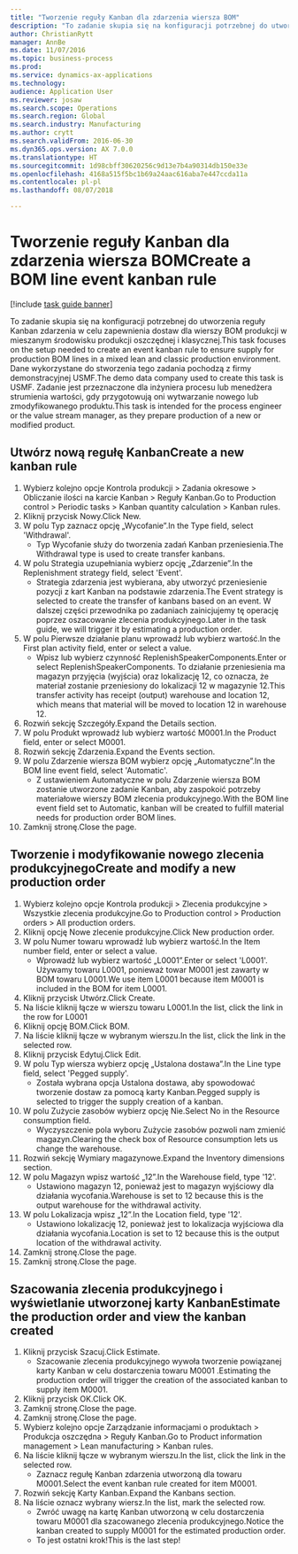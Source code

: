 ```yaml
--- 
title: "Tworzenie reguły Kanban dla zdarzenia wiersza BOM"
description: "To zadanie skupia się na konfiguracji potrzebnej do utworzenia reguły Kanban zdarzenia w celu zapewnienia dostaw dla wierszy BOM produkcji w mieszanym środowisku produkcji oszczędnej i klasycznej."
author: ChristianRytt
manager: AnnBe
ms.date: 11/07/2016
ms.topic: business-process
ms.prod: 
ms.service: dynamics-ax-applications
ms.technology: 
audience: Application User
ms.reviewer: josaw
ms.search.scope: Operations
ms.search.region: Global
ms.search.industry: Manufacturing
ms.author: crytt
ms.search.validFrom: 2016-06-30
ms.dyn365.ops.version: AX 7.0.0
ms.translationtype: HT
ms.sourcegitcommit: 1d98cbff30620256c9d13e7b4a90314db150e33e
ms.openlocfilehash: 4168a515f5bc1b69a24aac616aba7e447ccda11a
ms.contentlocale: pl-pl
ms.lasthandoff: 08/07/2018

---
```

# <a name="create-a-bom-line-event-kanban-rule"></a><span data-ttu-id="92b0b-103">Tworzenie reguły Kanban dla zdarzenia wiersza BOM</span><span class="sxs-lookup"><span data-stu-id="92b0b-103">Create a BOM line event kanban rule</span></span>

[!include [task guide banner](../../includes/task-guide-banner.md)]

<span data-ttu-id="92b0b-104">To zadanie skupia się na konfiguracji potrzebnej do utworzenia reguły Kanban zdarzenia w celu zapewnienia dostaw dla wierszy BOM produkcji w mieszanym środowisku produkcji oszczędnej i klasycznej.</span><span class="sxs-lookup"><span data-stu-id="92b0b-104">This task focuses on the setup needed to create an event kanban rule to ensure supply for production BOM lines in a mixed lean and classic production environment.</span></span> <span data-ttu-id="92b0b-105">Dane wykorzystane do stworzenia tego zadania pochodzą z firmy demonstracyjnej USMF.</span><span class="sxs-lookup"><span data-stu-id="92b0b-105">The demo data company used to create this task is USMF.</span></span> <span data-ttu-id="92b0b-106">Zadanie jest przeznaczone dla inżyniera procesu lub menedżera strumienia wartości, gdy przygotowują oni wytwarzanie nowego lub zmodyfikowanego produktu.</span><span class="sxs-lookup"><span data-stu-id="92b0b-106">This task is intended for the process engineer or the value stream manager, as they prepare production of a new or modified product.</span></span>


## <a name="create-a-new-kanban-rule"></a><span data-ttu-id="92b0b-107">Utwórz nową regułę Kanban</span><span class="sxs-lookup"><span data-stu-id="92b0b-107">Create a new kanban rule</span></span>
1. <span data-ttu-id="92b0b-108">Wybierz kolejno opcje Kontrola produkcji > Zadania okresowe > Obliczanie ilości na karcie Kanban > Reguły Kanban.</span><span class="sxs-lookup"><span data-stu-id="92b0b-108">Go to Production control > Periodic tasks > Kanban quantity calculation > Kanban rules.</span></span>
2. <span data-ttu-id="92b0b-109">Kliknij przycisk Nowy.</span><span class="sxs-lookup"><span data-stu-id="92b0b-109">Click New.</span></span>
3. <span data-ttu-id="92b0b-110">W polu Typ zaznacz opcję „Wycofanie”.</span><span class="sxs-lookup"><span data-stu-id="92b0b-110">In the Type field, select 'Withdrawal'.</span></span>
    * <span data-ttu-id="92b0b-111">Typ Wycofanie służy do tworzenia zadań Kanban przeniesienia.</span><span class="sxs-lookup"><span data-stu-id="92b0b-111">The Withdrawal type is used to create transfer kanbans.</span></span>  
4. <span data-ttu-id="92b0b-112">W polu Strategia uzupełniania wybierz opcję „Zdarzenie”.</span><span class="sxs-lookup"><span data-stu-id="92b0b-112">In the Replenishment strategy field, select 'Event'.</span></span>
    * <span data-ttu-id="92b0b-113">Strategia zdarzenia jest wybierana, aby utworzyć przeniesienie pozycji z kart Kanban na podstawie zdarzenia.</span><span class="sxs-lookup"><span data-stu-id="92b0b-113">The Event strategy is selected to create the transfer of kanbans based on an event.</span></span> <span data-ttu-id="92b0b-114">W dalszej części przewodnika po zadaniach zainicjujemy tę operację poprzez oszacowanie zlecenia produkcyjnego.</span><span class="sxs-lookup"><span data-stu-id="92b0b-114">Later in the task guide, we will trigger it by estimating a production order.</span></span>  
5. <span data-ttu-id="92b0b-115">W polu Pierwsze działanie planu wprowadź lub wybierz wartość.</span><span class="sxs-lookup"><span data-stu-id="92b0b-115">In the First plan activity field, enter or select a value.</span></span>
    * <span data-ttu-id="92b0b-116">Wpisz lub wybierz czynność ReplenishSpeakerComponents.</span><span class="sxs-lookup"><span data-stu-id="92b0b-116">Enter or select ReplenishSpeakerComponents.</span></span> <span data-ttu-id="92b0b-117">To działanie przeniesienia ma magazyn przyjęcia (wyjścia) oraz lokalizację 12, co oznacza, że materiał zostanie przeniesiony do lokalizacji 12 w magazynie 12.</span><span class="sxs-lookup"><span data-stu-id="92b0b-117">This transfer activity has receipt (output) warehouse and location 12, which means that material will be moved to location 12 in warehouse 12.</span></span>  
6. <span data-ttu-id="92b0b-118">Rozwiń sekcję Szczegóły.</span><span class="sxs-lookup"><span data-stu-id="92b0b-118">Expand the Details section.</span></span>
7. <span data-ttu-id="92b0b-119">W polu Produkt wprowadź lub wybierz wartość M0001.</span><span class="sxs-lookup"><span data-stu-id="92b0b-119">In the Product field, enter or select M0001.</span></span>
8. <span data-ttu-id="92b0b-120">Rozwiń sekcję Zdarzenia.</span><span class="sxs-lookup"><span data-stu-id="92b0b-120">Expand the Events section.</span></span>
9. <span data-ttu-id="92b0b-121">W polu Zdarzenie wiersza BOM wybierz opcję „Automatyczne”.</span><span class="sxs-lookup"><span data-stu-id="92b0b-121">In the BOM line event field, select 'Automatic'.</span></span>
    * <span data-ttu-id="92b0b-122">Z ustawieniem Automatyczne w polu Zdarzenie wiersza BOM zostanie utworzone zadanie Kanban, aby zaspokoić potrzeby materiałowe wierszy BOM zlecenia produkcyjnego.</span><span class="sxs-lookup"><span data-stu-id="92b0b-122">With the BOM line event field set to Automatic, kanban will be created to fulfill material needs for production order BOM lines.</span></span>  
10. <span data-ttu-id="92b0b-123">Zamknij stronę.</span><span class="sxs-lookup"><span data-stu-id="92b0b-123">Close the page.</span></span>

## <a name="create-and-modify-a-new-production-order"></a><span data-ttu-id="92b0b-124">Tworzenie i modyfikowanie nowego zlecenia produkcyjnego</span><span class="sxs-lookup"><span data-stu-id="92b0b-124">Create and modify a new production order</span></span>
1. <span data-ttu-id="92b0b-125">Wybierz kolejno opcje Kontrola produkcji > Zlecenia produkcyjne > Wszystkie zlecenia produkcyjne.</span><span class="sxs-lookup"><span data-stu-id="92b0b-125">Go to Production control > Production orders > All production orders.</span></span>
2. <span data-ttu-id="92b0b-126">Kliknij opcję Nowe zlecenie produkcyjne.</span><span class="sxs-lookup"><span data-stu-id="92b0b-126">Click New production order.</span></span>
3. <span data-ttu-id="92b0b-127">W polu Numer towaru wprowadź lub wybierz wartość.</span><span class="sxs-lookup"><span data-stu-id="92b0b-127">In the Item number field, enter or select a value.</span></span>
    * <span data-ttu-id="92b0b-128">Wprowadź lub wybierz wartość „L0001”.</span><span class="sxs-lookup"><span data-stu-id="92b0b-128">Enter or select 'L0001'.</span></span> <span data-ttu-id="92b0b-129">Używamy towaru L0001, ponieważ towar M0001 jest zawarty w BOM towaru L0001.</span><span class="sxs-lookup"><span data-stu-id="92b0b-129">We use item L0001 because item M0001 is included in the BOM for item L0001.</span></span>  
4. <span data-ttu-id="92b0b-130">Kliknij przycisk Utwórz.</span><span class="sxs-lookup"><span data-stu-id="92b0b-130">Click Create.</span></span>
5. <span data-ttu-id="92b0b-131">Na liście kliknij łącze w wierszu towaru L0001.</span><span class="sxs-lookup"><span data-stu-id="92b0b-131">In the list, click the link in the row for L0001</span></span>
6. <span data-ttu-id="92b0b-132">Kliknij opcję BOM.</span><span class="sxs-lookup"><span data-stu-id="92b0b-132">Click BOM.</span></span>
7. <span data-ttu-id="92b0b-133">Na liście kliknij łącze w wybranym wierszu.</span><span class="sxs-lookup"><span data-stu-id="92b0b-133">In the list, click the link in the selected row.</span></span>
8. <span data-ttu-id="92b0b-134">Kliknij przycisk Edytuj.</span><span class="sxs-lookup"><span data-stu-id="92b0b-134">Click Edit.</span></span>
9. <span data-ttu-id="92b0b-135">W polu Typ wiersza wybierz opcję „Ustalona dostawa”.</span><span class="sxs-lookup"><span data-stu-id="92b0b-135">In the Line type field, select 'Pegged supply'.</span></span>
    * <span data-ttu-id="92b0b-136">Została wybrana opcja Ustalona dostawa, aby spowodować tworzenie dostaw za pomocą karty Kanban.</span><span class="sxs-lookup"><span data-stu-id="92b0b-136">Pegged supply is selected to trigger the supply creation of a kanban.</span></span>  
10. <span data-ttu-id="92b0b-137">W polu Zużycie zasobów wybierz opcję Nie.</span><span class="sxs-lookup"><span data-stu-id="92b0b-137">Select No in the Resource consumption field.</span></span>
    * <span data-ttu-id="92b0b-138">Wyczyszczenie pola wyboru Zużycie zasobów pozwoli nam zmienić magazyn.</span><span class="sxs-lookup"><span data-stu-id="92b0b-138">Clearing the check box of Resource consumption lets us change the warehouse.</span></span>  
11. <span data-ttu-id="92b0b-139">Rozwiń sekcję Wymiary magazynowe.</span><span class="sxs-lookup"><span data-stu-id="92b0b-139">Expand the Inventory dimensions section.</span></span>
12. <span data-ttu-id="92b0b-140">W polu Magazyn wpisz wartość „12”.</span><span class="sxs-lookup"><span data-stu-id="92b0b-140">In the Warehouse field, type '12'.</span></span>
    * <span data-ttu-id="92b0b-141">Ustawiono magazyn 12, ponieważ jest to magazyn wyjściowy dla działania wycofania.</span><span class="sxs-lookup"><span data-stu-id="92b0b-141">Warehouse is set to 12 because this is the output warehouse for the withdrawal activity.</span></span>  
13. <span data-ttu-id="92b0b-142">W polu Lokalizacja wpisz „12”.</span><span class="sxs-lookup"><span data-stu-id="92b0b-142">In the Location field, type '12'.</span></span>
    * <span data-ttu-id="92b0b-143">Ustawiono lokalizację 12, ponieważ jest to lokalizacja wyjściowa dla działania wycofania.</span><span class="sxs-lookup"><span data-stu-id="92b0b-143">Location is set to 12 because this is the output location of the withdrawal activity.</span></span>  
14. <span data-ttu-id="92b0b-144">Zamknij stronę.</span><span class="sxs-lookup"><span data-stu-id="92b0b-144">Close the page.</span></span>
15. <span data-ttu-id="92b0b-145">Zamknij stronę.</span><span class="sxs-lookup"><span data-stu-id="92b0b-145">Close the page.</span></span>

## <a name="estimate-the-production-order-and-view-the-kanban-created"></a><span data-ttu-id="92b0b-146">Szacowania zlecenia produkcyjnego i wyświetlanie utworzonej karty Kanban</span><span class="sxs-lookup"><span data-stu-id="92b0b-146">Estimate the production order and view the kanban created</span></span>
1. <span data-ttu-id="92b0b-147">Kliknij przycisk Szacuj.</span><span class="sxs-lookup"><span data-stu-id="92b0b-147">Click Estimate.</span></span>
    * <span data-ttu-id="92b0b-148">Szacowanie zlecenia produkcyjnego wywoła tworzenie powiązanej karty Kanban w celu dostarczenia towaru M0001 .</span><span class="sxs-lookup"><span data-stu-id="92b0b-148">Estimating the production order will trigger the creation of the associated kanban to supply item M0001.</span></span>  
2. <span data-ttu-id="92b0b-149">Kliknij przycisk OK.</span><span class="sxs-lookup"><span data-stu-id="92b0b-149">Click OK.</span></span>
3. <span data-ttu-id="92b0b-150">Zamknij stronę.</span><span class="sxs-lookup"><span data-stu-id="92b0b-150">Close the page.</span></span>
4. <span data-ttu-id="92b0b-151">Zamknij stronę.</span><span class="sxs-lookup"><span data-stu-id="92b0b-151">Close the page.</span></span>
5. <span data-ttu-id="92b0b-152">Wybierz kolejno opcje Zarządzanie informacjami o produktach > Produkcja oszczędna > Reguły Kanban.</span><span class="sxs-lookup"><span data-stu-id="92b0b-152">Go to Product information management > Lean manufacturing > Kanban rules.</span></span>
6. <span data-ttu-id="92b0b-153">Na liście kliknij łącze w wybranym wierszu.</span><span class="sxs-lookup"><span data-stu-id="92b0b-153">In the list, click the link in the selected row.</span></span>
    * <span data-ttu-id="92b0b-154">Zaznacz regułę Kanban zdarzenia utworzoną dla towaru M0001.</span><span class="sxs-lookup"><span data-stu-id="92b0b-154">Select the event kanban rule created for item M0001.</span></span>  
7. <span data-ttu-id="92b0b-155">Rozwiń sekcję Karty Kanban.</span><span class="sxs-lookup"><span data-stu-id="92b0b-155">Expand the Kanbans section.</span></span>
8. <span data-ttu-id="92b0b-156">Na liście oznacz wybrany wiersz.</span><span class="sxs-lookup"><span data-stu-id="92b0b-156">In the list, mark the selected row.</span></span>
    * <span data-ttu-id="92b0b-157">Zwróć uwagę na kartę Kanban utworzoną w celu dostarczenia towaru M0001 dla szacowanego zlecenia produkcyjnego.</span><span class="sxs-lookup"><span data-stu-id="92b0b-157">Notice the kanban created to supply M0001 for the estimated production order.</span></span>  
    * <span data-ttu-id="92b0b-158">To jest ostatni krok!</span><span class="sxs-lookup"><span data-stu-id="92b0b-158">This is the last step!</span></span>  


